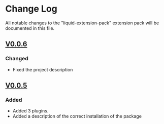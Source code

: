 # Change Log

All notable changes to the "liquid-extension-pack" extension pack will be documented in this file.


## [V0.0.6](https://github.com/OlegKrechkovskiy/liquid-extension-pack/releases/tag/v0.0.6)

### Changed
- Fixed the project description

## [V0.0.5](https://github.com/OlegKrechkovskiy/liquid-extension-pack/releases/tag/v0.0.5)

### Added
- Added 3 plugins.
- Added a description of the correct installation of the package
